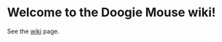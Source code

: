 # Welcome to the Doogie Mouse wiki!
See the [wiki](https://github.com/doogie-mouse/doogie/wiki) page.
